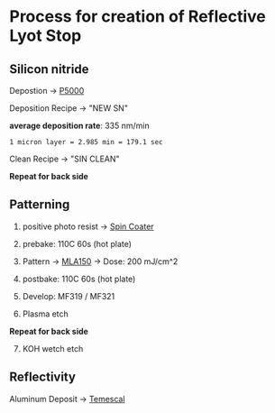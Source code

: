 # Process for creation of Reflective Lyot Stop 

## Silicon nitride  
Depostion -> [P5000](https://catinthehat-haway.github.io/OSCNANOFAB/P5000)

Deposition Recipe -> "NEW SN"

**average deposition rate**: 335 nm/min

    1 micron layer = 2.985 min = 179.1 sec

Clean Recipe -> "SIN CLEAN"

**Repeat for back side**

## Patterning

1) positive photo resist -> [Spin Coater](https://catinthehat-haway.github.io/OSCNANOFAB/Spin_Coater)

2) prebake: 110C 60s  (hot plate)

3) Pattern -> [MLA150](https://catinthehat-haway.github.io/OSCNANOFAB/MLA150) -> Dose: 200 mJ/cm^2
   
4) postbake: 110C 60s   (hot plate)

5) Develop: MF319 / MF321

6) Plasma etch

**Repeat for back side**

7) KOH wetch etch

## Reflectivity 

Aluminum Deposit -> [Temescal](https://catinthehat-haway.github.io/OSCNANOFAB/Temescal) 
